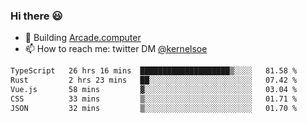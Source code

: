 ### Hi there 😃

- 🔨 Building [Arcade.computer](https://arcade.computer)
- 📫 How to reach me: twitter DM [@kernelsoe](https://twitter.com/kernelsoe)

<!--START_SECTION:waka-->

```txt
TypeScript   26 hrs 16 mins  ████████████████████▒░░░░   81.58 %
Rust         2 hrs 23 mins   ██░░░░░░░░░░░░░░░░░░░░░░░   07.42 %
Vue.js       58 mins         ▓░░░░░░░░░░░░░░░░░░░░░░░░   03.04 %
CSS          33 mins         ▒░░░░░░░░░░░░░░░░░░░░░░░░   01.71 %
JSON         32 mins         ▒░░░░░░░░░░░░░░░░░░░░░░░░   01.70 %
```

<!--END_SECTION:waka-->
